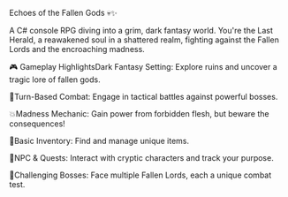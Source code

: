 Echoes of the Fallen Gods 💀✨

A C# console RPG diving into a grim, dark fantasy world. You're the Last Herald, a reawakened soul in a shattered realm, fighting against the Fallen Lords and the encroaching madness.

🎮 Gameplay HighlightsDark Fantasy Setting: Explore ruins and uncover a tragic lore of fallen gods.

🏰Turn-Based Combat: Engage in tactical battles against powerful bosses. 

💥Madness Mechanic: Gain power from forbidden flesh, but beware the consequences! 

🧠Basic Inventory: Find and manage unique items. 

🎒NPC & Quests: Interact with cryptic characters and track your purpose. 

📜Challenging Bosses: Face multiple Fallen Lords, each a unique combat test. 

